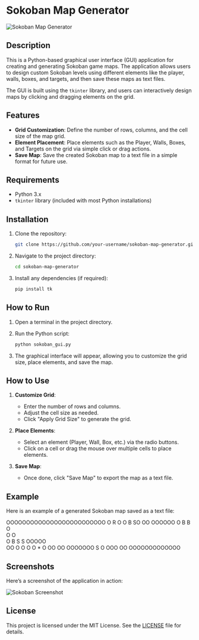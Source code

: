 # Sokoban Map Generator

![Sokoban Map Generator](images/sokoban_gui.png)

## Description

This is a Python-based graphical user interface (GUI) application for creating and generating Sokoban game maps. The application allows users to design custom Sokoban levels using different elements like the player, walls, boxes, and targets, and then save these maps as text files.

The GUI is built using the `tkinter` library, and users can interactively design maps by clicking and dragging elements on the grid.

## Features

- **Grid Customization**: Define the number of rows, columns, and the cell size of the map grid.
- **Element Placement**: Place elements such as the Player, Walls, Boxes, and Targets on the grid via simple click or drag actions.
- **Save Map**: Save the created Sokoban map to a text file in a simple format for future use.

## Requirements

- Python 3.x
- `tkinter` library (included with most Python installations)

## Installation

1. Clone the repository:
    ```bash
    git clone https://github.com/your-username/sokoban-map-generator.git
    ```

2. Navigate to the project directory:
    ```bash
    cd sokoban-map-generator
    ```

3. Install any dependencies (if required):
    ```bash
    pip install tk
    ```

## How to Run

1. Open a terminal in the project directory.
2. Run the Python script:
    ```bash
    python sokoban_gui.py
    ```

3. The graphical interface will appear, allowing you to customize the grid size, place elements, and save the map.

## How to Use

1. **Customize Grid**:
   - Enter the number of rows and columns.
   - Adjust the cell size as needed.
   - Click "Apply Grid Size" to generate the grid.

2. **Place Elements**:
   - Select an element (Player, Wall, Box, etc.) via the radio buttons.
   - Click on a cell or drag the mouse over multiple cells to place elements.

3. **Save Map**:
   - Once done, click "Save Map" to export the map as a text file.

## Example

Here is an example of a generated Sokoban map saved as a text file:

OOOOOOOOOOOOOOOOOOOOOOOOO
O     R                 O
O           B          SO
 OO                OOOOOO
  O   B   B       O      
  O               O      
  O     B    S  S OOOOO  
 OO                    O 
 O                      O
 O       *              O
 OO                    OO
  OOOOOOO      S       O 
        OOO           OO 
          OOOOOOOOOOOOO  

## Screenshots

Here’s a screenshot of the application in action:

![Sokoban Screenshot](images/sokoban_screenshot.png)

## License

This project is licensed under the MIT License. See the [LICENSE](LICENSE) file for details.
